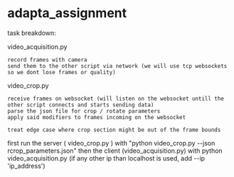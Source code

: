 # adapta_assignment


task breakdown:

video_acquisition.py

    record frames with camera
    send them to the other script via network (we will use tcp websockets so we dont lose frames or quality)


video_crop.py


    receive frames on websocket (will listen on the websocket untill the other script connects and starts sending data)
    parse the json file for crop / rotate parameters
    apply said modifiers to frames incoming on the websocket

    treat edge case where crop section might be out of the frame bounds
    


first run the server ( video_crop.py ) with "python video_crop.py --json rcrop_parameters.json"
then the client (video_acquisition.py) with  python video_acquisition.py (if any other ip than localhost is used, add --ip 'ip_address')